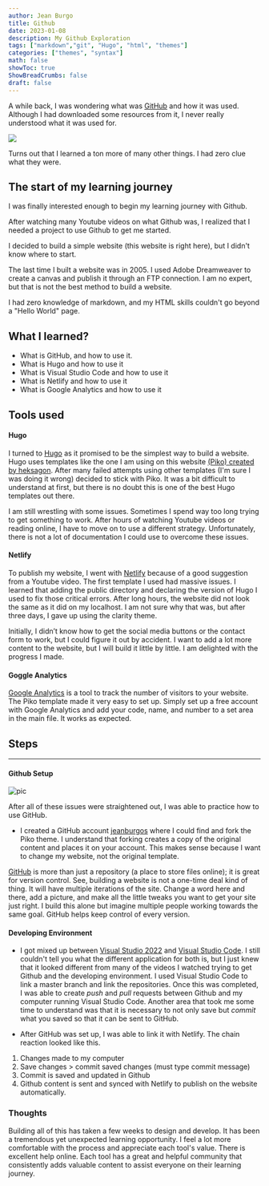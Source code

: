 ```yaml
---
author: Jean Burgo
title: Github
date: 2023-01-08
description: My Github Exploration
tags: ["markdown","git", "Hugo", "html", "themes"]
categories: ["themes", "syntax"]
math: false
showToc: true
ShowBreadCrumbs: false
draft: false
---
```


A while back, I was wondering what was [GitHub](https://github.com/jeanburgos) and how it was used. Although I had downloaded some resources from it, I never really understood what it was used for. 

![](/uploads/github.png)

Turns out that I learned a ton more of many other things. I had zero clue what they were.
## The start of my learning journey
I was finally interested enough to begin my learning journey with Github. 

After watching many Youtube videos on what Github was, I realized that I needed a project to use Github to get me started. 

I decided to build a simple website (this website is right here), but I didn't know where to start. 

The last time I built a website was in 2005. I used Adobe Dreamweaver to create a canvas and publish it through an FTP connection. I am no expert, but that is not the best method to build a website. 

I had zero knowledge of markdown, and my HTML skills couldn't go beyond a "Hello World" page.
## What I learned?
  - What is GitHub, and how to use it.
  - What is Hugo and how to use it
  - What is Visual Studio Code and how to use it
  - What is Netlify and how to use it
  - What is Google Analytics and how to use it
## Tools used
#### Hugo
I turned to [Hugo](https://gohugo.io/) as it promised to be the simplest way to build a website. Hugo uses templates like the one I am using on this website [(Piko) created by heksagon](https://www.heksagon.net/template/piko/). After many failed attempts using other templates (I'm sure I was doing it wrong) decided to stick with Piko. It was a bit difficult to understand at first, but there is no doubt this is one of the best Hugo templates out there. 

I am still wrestling with some issues. Sometimes I spend way too long trying to get something to work. After hours of watching Youtube videos or reading online, I have to move on to use a different strategy. Unfortunately, there is not a lot of documentation I could use to overcome these issues.

#### Netlify
To publish my website, I went with [Netlify](https://www.netlify.com/) because of a good suggestion from a Youtube video. The first template I used had massive issues. I learned that adding the public directory and declaring the version of Hugo I used to fix those critical errors. After long hours, the website did not look the same as it did on my localhost. I am not sure why that was, but after three days, I gave up using the clarity theme. 

Initially, I didn’t know how to get the social media buttons or the contact form to work, but I could figure it out by accident. I want to add a lot more content to the website, but I will build it little by little. I am delighted with the progress I made.
 
#### Goggle Analytics
[Google Analytics](https://marketingplatform.google.com/about/analytics/) is a tool to track the number of visitors to your website. The Piko template made it very easy to set up. Simply set up a free account with Google Analytics and add your code, name, and number to a set area in the main file. It works as expected.  
## Steps
---
#### Github Setup
![pic](/blog/githublogo1.png)

After all of these issues were straightened out, I was able to practice how to use GitHub. 
- I created a GitHub account [jeanburgos](https://github.com/jeanburgos) where I could find and fork the Piko theme. I understand that forking creates a copy of the original content and places it on your account. This makes sense because I want to change my website, not the original template.

[GitHub](https://github.com/jeanburgos) is more than just a repository (a place to store files online); it is great for version control. See, building a website is not a one-time deal kind of thing. It will have multiple iterations of the site. Change a word here and there, add a picture, and make all the little tweaks you want to get your site just right. I build this alone but imagine multiple people working towards the same goal. GitHub helps keep control of every version.
#### Developing Environment
- I got mixed up between [Visual Studio 2022](https://visualstudio.microsoft.com/vs/) and [Visual Studio Code](https://code.visualstudio.com/). I still couldn't tell you what the different application for both is, but I just knew that it looked different from many of the videos I watched trying to get Github and the developing environment. I used Visual Studio Code to link a master branch and link the repositories. Once this was completed, I was able to create *push* and *pull* requests between Github and my computer running Visual Studio Code. Another area that took me some time to understand was that it is necessary to not only save but *commit* what you saved so that it can be sent to GitHub. 

- After GitHub was set up, I was able to link it with Netlify. The chain reaction looked like this.
1. Changes made to my computer 
2. Save changes > commit saved changes (must type commit message)
3. Commit is saved and updated in Github
4. Github content is sent and synced with Netlify to publish on the website automatically.


### Thoughts
Building all of this has taken a few weeks to design and develop. It has been a tremendous yet unexpected learning opportunity. I feel a lot more comfortable with the process and appreciate each tool's value. There is excellent help online. Each tool has a great and helpful community that consistently adds valuable content to assist everyone on their learning journey.

<!--more-->
